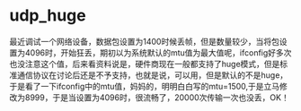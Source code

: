 # udp_huge
最近调试一个网络设备，数据包设置为1400时候丢帧，但是数量较少，当将包设置为4096时，开始狂丢，期初以为系统默认的mtu值为最大值呢，ifconfig好多次也没注意这个值，后来看资料说是，硬件商现在一般都支持了huge模式，但是标准通信协议在讨论后还是不予支持，也就是说，可以用，但是默认的不是huge，于是看了一下ifconfig中的mtu值，妈妈的，明明白白写的mtu=1500,于是立马修改为8999，于是当设置为4096时，很流畅了，20000次传输一次也没丢，OK！
